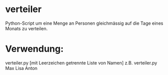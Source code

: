 # verteiler
Python-Script um eine Menge an Personen gleichmässig auf die Tage eines Monats zu verteilen.

# Verwendung:
verteiler.py [mit Leerzeichen getrennte Liste von Namen]
z.B.
verteiler.py Max Lisa Anton

